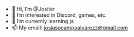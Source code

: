 - 👋 Hi, I’m @Jositer
- 👀 I’m interested in Discord, games, etc.
- 🌱 I’m currently learning js
- 📫 My email: josiasocampoalvarezz@gmail.com


